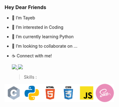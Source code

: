### Hey Dear Friends
- 👋 I’m Tayeb
- 👀 I’m interested in Coding
- 🌱 I’m currently learning Python
- 💞️ I’m looking to collaborate on ...
- ☕ Connect with me!
  <div>
  <a href="https://www.facebook.com/tayeb.tas.13913">
  <img src="https://camo.githubusercontent.com/2d1ffa69dd491ebeca01b2098cf8233dd09950ff5895abccd5b455ca442abc59/68747470733a2f2f696d672e736869656c64732e696f2f62616467652f46616365626f6f6b2d3138373746323f7374796c653d666f722d7468652d6261646765266c6f676f3d66616365626f6f6b266c6f676f436f6c6f723d7768697465" />
  </a>

  <a href="mailto:tayebkpj@gmail.com">
  <img src="https://camo.githubusercontent.com/571384769c09e0c66b45e39b5be70f68f552db3e2b2311bc2064f0d4a9f5983b/68747470733a2f2f696d672e736869656c64732e696f2f62616467652f476d61696c2d4431343833363f7374796c653d666f722d7468652d6261646765266c6f676f3d676d61696c266c6f676f436f6c6f723d7768697465" />
  </a>
  </div>


  > Skills :
<div style="display:flex;flex-wrap:wrap;">
  <img src="https://github.com/Tayeb-Ahmed-TAS/Images/blob/main/c.svg" height="60" width="60">
  <img src="https://github.com/Tayeb-Ahmed-TAS/Images/blob/main/python.svg" height="60" width="60">
  <img src="https://github.com/Tayeb-Ahmed-TAS/Images/blob/main/html.svg" height="60" width="60">
  <img src="https://github.com/Tayeb-Ahmed-TAS/Images/blob/main/css.svg" height="60" width="60">
  <img src="https://github.com/Tayeb-Ahmed-TAS/Images/blob/main/javascript.svg" height="60" width="60">
  <img src="https://github.com/Tayeb-Ahmed-TAS/Images/blob/main/SeekPng.com_sass-logo-png_3772047.png" height="60" width="60">
</div>

<!---
Tayeb-Ahmed-TAS/Tayeb-Ahmed-TAS is a ✨ special ✨ repository because its `README.md` (this file) appears on your GitHub profile.
You can click the Preview link to take a look at your changes.
--->
